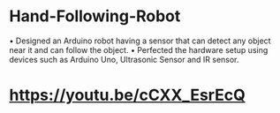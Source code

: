 # Hand-Following-Robot
 • Designed an Arduino robot having a sensor that can detect any object near it and can follow the object.
 • Perfected the hardware setup using devices such as Arduino Uno, Ultrasonic Sensor and IR sensor.
# https://youtu.be/cCXX_EsrEcQ
